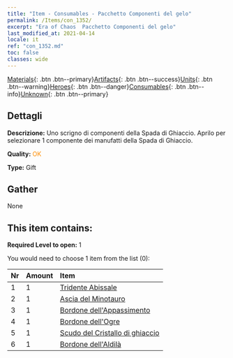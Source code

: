 ```yaml
---
title: "Item - Consumables - Pacchetto Componenti del gelo"
permalink: /Items/con_1352/
excerpt: "Era of Chaos  Pacchetto Componenti del gelo"
last_modified_at: 2021-04-14
locale: it
ref: "con_1352.md"
toc: false
classes: wide
---
```

 [Materials](/it/Items/){: .btn .btn--primary}[Artifacts](/it/Items/Artifacts/){: .btn .btn--success}[Units](/it/Items/Units/){: .btn .btn--warning}[Heroes](/it/Items/Heroes/){: .btn .btn--danger}[Consumables](/it/Items/Consumables/){: .btn .btn--info}[Unknown](/it/Items/Unknown/){: .btn .btn--primary}

## Dettagli
 **Descrizione:** Uno scrigno di componenti della Spada di Ghiaccio. Aprilo per selezionare 1 componente dei manufatti della Spada di Ghiaccio.

 **Quality:** <span style="color: #FF8C00">OK</span>

 **Type:** Gift

## Gather

  None

## This item contains:

 **Required Level to open:** 1

 You would need to choose 1 item from the list (0):

  | Nr | Amount |     Item    |
  |:---|:-------|:------------|
  | 1 | 1 | [Tridente Abissale](/it/Items/art_160/) | 
  | 2 | 1 | [Ascia del Minotauro](/it/Items/art_161/) | 
  | 3 | 1 | [Bordone dell'Appassimento](/it/Items/art_162/) | 
  | 4 | 1 | [Bordone dell'Ogre](/it/Items/art_163/) | 
  | 5 | 1 | [Scudo del Cristallo di ghiaccio](/it/Items/art_164/) | 
  | 6 | 1 | [Bordone dell'Aldilà](/it/Items/art_165/) | 
